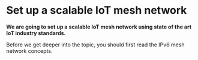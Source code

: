 # Set up a scalable IoT mesh network
**We are going to set up a scalable IoT mesh network using state of the art IoT industry standards.**

Before we get deeper into the topic, you should first read the IPv6 mesh network concepts.


